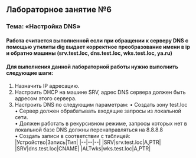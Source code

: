 ## Лабораторное занятие №6  
### Тема: «Настройка DNS»     


#### **Работа считается выполненной если при обращении к серверу DNS с помощью утилиты dig выдает корректное преобразование имени в ip и обратно машины (srv.test.loc, dns.test.loc, wks.test.loc, ya.ru)**
#### **Для выполнения данной лабораторной работы нужно выполнить следующие шаги:**    

1.	Назначить IP адресацию.
2.	Настроить DHCP на машине SRV, адрес DNS сервера должен быть адресом этого сервера.
3.	Настроить DNS по следующим параметрам:
    •	Создать зону test.loc  
    •	Сервер должен обрабатывать входящие запросы из локальной сети.   
    •	Должен работать в рекурсивном режиме, запросы которых нет в локальной базе DNS должны перенаправляться на 8.8.8.8  
    •	Создать записи в соответствии с таблицей:  
    |Устройство|Запись|Тип|
    |--|--|--|
    |SRV|srv.test.loc|A,PTR|
    |SRV|dns.test.loc|CNAME|
    |ALTwks|wks.test.loc|A,PTR|  

    
